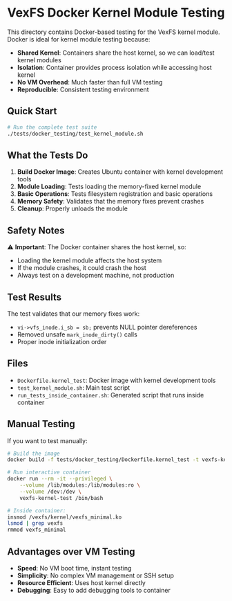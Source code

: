 # VexFS Docker Kernel Module Testing

This directory contains Docker-based testing for the VexFS kernel module. Docker is ideal for kernel module testing because:

- **Shared Kernel**: Containers share the host kernel, so we can load/test kernel modules
- **Isolation**: Container provides process isolation while accessing host kernel
- **No VM Overhead**: Much faster than full VM testing
- **Reproducible**: Consistent testing environment

## Quick Start

```bash
# Run the complete test suite
./tests/docker_testing/test_kernel_module.sh
```

## What the Tests Do

1. **Build Docker Image**: Creates Ubuntu container with kernel development tools
2. **Module Loading**: Tests loading the memory-fixed kernel module
3. **Basic Operations**: Tests filesystem registration and basic operations
4. **Memory Safety**: Validates that the memory fixes prevent crashes
5. **Cleanup**: Properly unloads the module

## Safety Notes

⚠️ **Important**: The Docker container shares the host kernel, so:
- Loading the kernel module affects the host system
- If the module crashes, it could crash the host
- Always test on a development machine, not production

## Test Results

The test validates that our memory fixes work:
- `vi->vfs_inode.i_sb = sb;` prevents NULL pointer dereferences
- Removed unsafe `mark_inode_dirty()` calls
- Proper inode initialization order

## Files

- `Dockerfile.kernel_test`: Docker image with kernel development tools
- `test_kernel_module.sh`: Main test script
- `run_tests_inside_container.sh`: Generated script that runs inside container

## Manual Testing

If you want to test manually:

```bash
# Build the image
docker build -f tests/docker_testing/Dockerfile.kernel_test -t vexfs-kernel-test .

# Run interactive container
docker run --rm -it --privileged \
    --volume /lib/modules:/lib/modules:ro \
    --volume /dev:/dev \
    vexfs-kernel-test /bin/bash

# Inside container:
insmod /vexfs/kernel/vexfs_minimal.ko
lsmod | grep vexfs
rmmod vexfs_minimal
```

## Advantages over VM Testing

- **Speed**: No VM boot time, instant testing
- **Simplicity**: No complex VM management or SSH setup
- **Resource Efficient**: Uses host kernel directly
- **Debugging**: Easy to add debugging tools to container